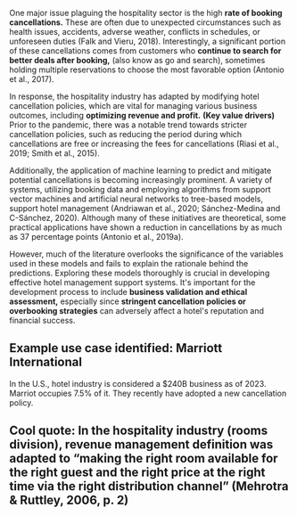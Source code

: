 One major issue plaguing the hospitality sector is the high **rate of booking cancellations.** These are often due to unexpected circumstances such as health issues, accidents, adverse weather, conflicts in schedules, or unforeseen duties (Falk and Vieru, 2018). Interestingly, a significant portion of these cancellations comes from customers who **continue to search for better deals after booking,** (also know as go and search), sometimes holding multiple reservations to choose the most favorable option (Antonio et al., 2017).

In response, the hospitality industry has adapted by modifying hotel cancellation policies, which are vital for managing various business outcomes, including **optimizing revenue and profit.** **(Key value drivers)** Prior to the pandemic, there was a notable trend towards stricter cancellation policies, such as reducing the period during which cancellations are free or increasing the fees for cancellations (Riasi et al., 2019; Smith et al., 2015).

Additionally, the application of machine learning to predict and mitigate potential cancellations is becoming increasingly prominent. A variety of systems, utilizing booking data and employing algorithms from support vector machines and artificial neural networks to tree-based models, support hotel management (Andriawan et al., 2020; Sánchez-Medina and C-Sánchez, 2020). Although many of these initiatives are theoretical, some practical applications have shown a reduction in cancellations by as much as 37 percentage points (Antonio et al., 2019a).

However, much of the literature overlooks the significance of the variables used in these models and fails to explain the rationale behind the predictions. Exploring these models thoroughly is crucial in developing effective hotel management support systems. It's important for the development process to include **business validation and ethical assessment,** especially since **stringent cancellation policies or overbooking strategies** can adversely affect a hotel's reputation and financial success. 

## Example use case identified: Marriott International

In the U.S., hotel industry is considered a $240B business as of 2023. Marriot occupies 7.5% of it. They recently have adopted a new cancellation policy. 

## Cool quote:   In  the  hospitality  industry  (rooms division),   revenue   management   definition   was   adapted   to “making the right room available for the right guest and the right price  at  the  right  time  via  the  right  distribution  channel” (Mehrotra & Ruttley, 2006, p. 2)
